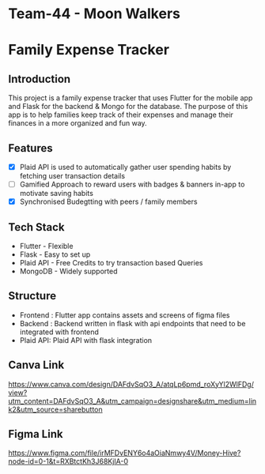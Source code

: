 # Team-44 - Moon Walkers 
# Family Expense Tracker
## Introduction
This project is a family expense tracker that uses Flutter for the mobile app and Flask for the backend & Mongo for the database. The purpose of this app is to help families keep track of their expenses and manage their finances in a more organized and fun way.
## Features
- [x] Plaid API is used to automatically gather user spending habits by fetching user transaction details 
- [ ] Gamified Approach to reward users with badges & banners in-app to motivate saving habits
- [x] Synchronised Budegtting with peers / family members
## Tech Stack
* Flutter - Flexible 
* Flask - Easy to set up
* Plaid API - Free Credits to try transaction based Queries
* MongoDB - Widely supported 
## Structure
* Frontend : Flutter app contains assets and screens of figma files
* Backend : Backend written in flask with api endpoints that need to be integrated with frontend 
* Plaid API: Plaid API with flask integration 
## Canva Link
https://www.canva.com/design/DAFdvSqO3_A/atqLp6pmd_roXyYl2WlFDg/view?utm_content=DAFdvSqO3_A&utm_campaign=designshare&utm_medium=link2&utm_source=sharebutton
## Figma Link
https://www.figma.com/file/irMFDvENY6o4aOiaNmwy4V/Money-Hive?node-id=0-1&t=RXBtctKh3J68KjIA-0
